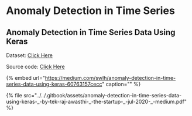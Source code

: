 # Anomaly Detection in Time Series

## Anomaly Detection in Time Series Data Using Keras <a id="0123"></a>

Dataset: [Click Here](https://www.kaggle.com/pdquant/sp500-daily-19862018)

Source code: [Click Here](https://github.com/Tekraj15/Anomaly-Detection-in-Time-Series-Data)

{% embed url="https://medium.com/swlh/anomaly-detection-in-time-series-data-using-keras-60763157cecc" caption="" %}

{% file src="../../.gitbook/assets/anomaly-detection-in-time-series-data-using-keras-\_-by-tek-raj-awasthi-\_-the-startup-\_-jul-2020-\_-medium.pdf" %}

